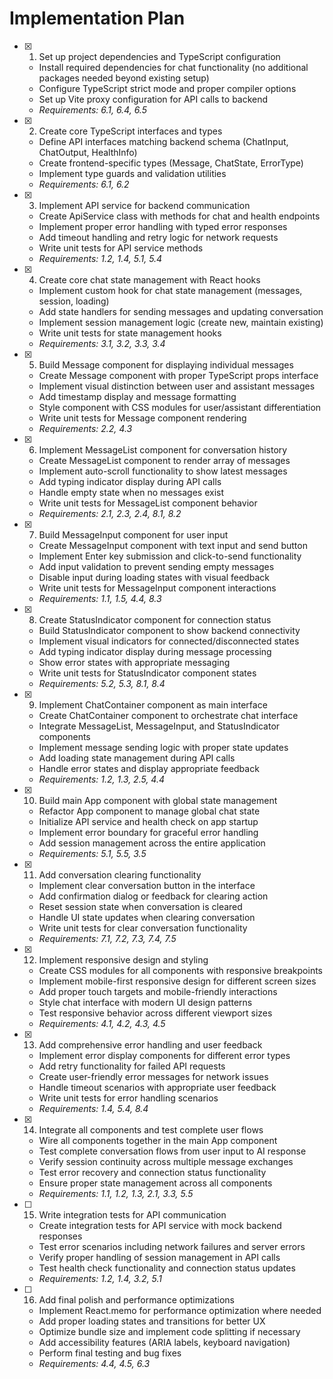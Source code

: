 # Implementation Plan

- [x] 1. Set up project dependencies and TypeScript configuration
  - Install required dependencies for chat functionality (no additional packages needed beyond existing setup)
  - Configure TypeScript strict mode and proper compiler options
  - Set up Vite proxy configuration for API calls to backend
  - _Requirements: 6.1, 6.4, 6.5_

- [x] 2. Create core TypeScript interfaces and types
  - Define API interfaces matching backend schema (ChatInput, ChatOutput, HealthInfo)
  - Create frontend-specific types (Message, ChatState, ErrorType)
  - Implement type guards and validation utilities
  - _Requirements: 6.1, 6.2_

- [x] 3. Implement API service for backend communication
  - Create ApiService class with methods for chat and health endpoints
  - Implement proper error handling with typed error responses
  - Add timeout handling and retry logic for network requests
  - Write unit tests for API service methods
  - _Requirements: 1.2, 1.4, 5.1, 5.4_

- [x] 4. Create core chat state management with React hooks
  - Implement custom hook for chat state management (messages, session, loading)
  - Add state handlers for sending messages and updating conversation
  - Implement session management logic (create new, maintain existing)
  - Write unit tests for state management hooks
  - _Requirements: 3.1, 3.2, 3.3, 3.4_

- [x] 5. Build Message component for displaying individual messages
  - Create Message component with proper TypeScript props interface
  - Implement visual distinction between user and assistant messages
  - Add timestamp display and message formatting
  - Style component with CSS modules for user/assistant differentiation
  - Write unit tests for Message component rendering
  - _Requirements: 2.2, 4.3_

- [x] 6. Implement MessageList component for conversation history
  - Create MessageList component to render array of messages
  - Implement auto-scroll functionality to show latest messages
  - Add typing indicator display during API calls
  - Handle empty state when no messages exist
  - Write unit tests for MessageList component behavior
  - _Requirements: 2.1, 2.3, 2.4, 8.1, 8.2_

- [x] 7. Build MessageInput component for user input
  - Create MessageInput component with text input and send button
  - Implement Enter key submission and click-to-send functionality
  - Add input validation to prevent sending empty messages
  - Disable input during loading states with visual feedback
  - Write unit tests for MessageInput component interactions
  - _Requirements: 1.1, 1.5, 4.4, 8.3_

- [x] 8. Create StatusIndicator component for connection status
  - Build StatusIndicator component to show backend connectivity
  - Implement visual indicators for connected/disconnected states
  - Add typing indicator display during message processing
  - Show error states with appropriate messaging
  - Write unit tests for StatusIndicator component states
  - _Requirements: 5.2, 5.3, 8.1, 8.4_

- [x] 9. Implement ChatContainer component as main interface
  - Create ChatContainer component to orchestrate chat interface
  - Integrate MessageList, MessageInput, and StatusIndicator components
  - Implement message sending logic with proper state updates
  - Add loading state management during API calls
  - Handle error states and display appropriate feedback
  - _Requirements: 1.2, 1.3, 2.5, 4.4_

- [x] 10. Build main App component with global state management
  - Refactor App component to manage global chat state
  - Initialize API service and health check on app startup
  - Implement error boundary for graceful error handling
  - Add session management across the entire application
  - _Requirements: 5.1, 5.5, 3.5_

- [x] 11. Add conversation clearing functionality
  - Implement clear conversation button in the interface
  - Add confirmation dialog or feedback for clearing action
  - Reset session state when conversation is cleared
  - Handle UI state updates when clearing conversation
  - Write unit tests for clear conversation functionality
  - _Requirements: 7.1, 7.2, 7.3, 7.4, 7.5_

- [x] 12. Implement responsive design and styling
  - Create CSS modules for all components with responsive breakpoints
  - Implement mobile-first responsive design for different screen sizes
  - Add proper touch targets and mobile-friendly interactions
  - Style chat interface with modern UI design patterns
  - Test responsive behavior across different viewport sizes
  - _Requirements: 4.1, 4.2, 4.3, 4.5_

- [x] 13. Add comprehensive error handling and user feedback
  - Implement error display components for different error types
  - Add retry functionality for failed API requests
  - Create user-friendly error messages for network issues
  - Handle timeout scenarios with appropriate user feedback
  - Write unit tests for error handling scenarios
  - _Requirements: 1.4, 5.4, 8.4_

- [x] 14. Integrate all components and test complete user flows
  - Wire all components together in the main App component
  - Test complete conversation flows from user input to AI response
  - Verify session continuity across multiple message exchanges
  - Test error recovery and connection status functionality
  - Ensure proper state management across all components
  - _Requirements: 1.1, 1.2, 1.3, 2.1, 3.3, 5.5_

- [ ] 15. Write integration tests for API communication
  - Create integration tests for API service with mock backend responses
  - Test error scenarios including network failures and server errors
  - Verify proper handling of session management in API calls
  - Test health check functionality and connection status updates
  - _Requirements: 1.2, 1.4, 3.2, 5.1_

- [ ] 16. Add final polish and performance optimizations
  - Implement React.memo for performance optimization where needed
  - Add proper loading states and transitions for better UX
  - Optimize bundle size and implement code splitting if necessary
  - Add accessibility features (ARIA labels, keyboard navigation)
  - Perform final testing and bug fixes
  - _Requirements: 4.4, 4.5, 6.3_
